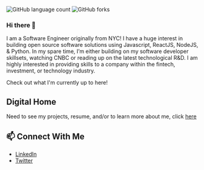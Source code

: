 ![GitHub language count](https://img.shields.io/github/languages/count/SkipPharaoh/SkipPharaoh?color=ff0000&style=plastic)
![GitHub forks](https://img.shields.io/github/forks/SkipPharaoh/SkipPharaoh?logoColor=ff0000&style=social)
### Hi there 👋

I am a Software Engineer originally from NYC! I have a huge interest in building open source software solutions using Javascript, ReactJS, NodeJS, & Python. In my spare time, I’m either building on my software developer skillsets, watching CNBC or reading up on the latest technological R&D. I am highly interested in providing skills to a company within the fintech, investment, or technology industry. 

Check out what I'm currently up to here!

## Digital Home
Need to see my projects, resume, and/or to learn more about me, click [here]()

## 📫 Connect With Me
- [LinkedIn](https://www.linkedin.com/in/skippharaoh/)
- [Twitter](https://twitter.com/SKIP_Pharaoh)
<!--
**SkipPharaoh/SkipPharaoh** is a ✨ _special_ ✨ repository because its `README.md` (this file) appears on your GitHub profile.

Here are some ideas to get you started:

- 🔭 I’m currently working on ...
- 🌱 I’m currently learning ...
- 👯 I’m looking to collaborate on ...
- 🤔 I’m looking for help with ...
- 💬 Ask me about ...
- 📫 How to reach me: ...
- 😄 Pronouns: ...
- ⚡ Fun fact: ...
-->
